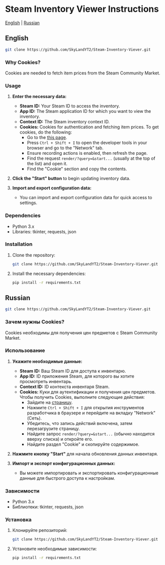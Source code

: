 # Steam Inventory Viewer Instructions
[English](#english) | [Russian](#russian)

## English

```bash
git clone https://github.com/SkyLandYT2/Steam-Inventory-Viever.git
```

### Why Cookies?

Cookies are needed to fetch item prices from the Steam Community Market.

### Usage

1. **Enter the necessary data:**
   - **Steam ID:** Your Steam ID to access the inventory.
   - **App ID:** The Steam application ID for which you want to view the inventory.
   - **Context ID:** The Steam inventory context ID.
   - **Cookies:** Cookies for authentication and fetching item prices. To get cookies, do the following:
     - Go to the [this page](https://steamcommunity.com/market/search/render/?query=&start=0&count=100&search_descriptions=0&sort_column=popular&sort_dir=desc&appid=753&norender=1).
     - Press `Ctrl + Shift + I` to open the developer tools in your browser and go to the "Network" tab.
     - Ensure recording actions is enabled, then refresh the page.
     - Find the request `render/?query=&start...` (usually at the top of the list) and open it.
     - Find the "Cookie" section and copy the contents.
   
2. **Click the "Start" button** to begin updating inventory data.

3. **Import and export configuration data:**
   - You can import and export configuration data for quick access to settings.

### Dependencies

- Python 3.x
- Libraries: tkinter, requests, json

### Installation

1. Clone the repository:
   ```bash
   git clone https://github.com/SkyLandYT2/Steam-Inventory-Viever.git
   ```

2. Install the necessary dependencies:
   ```bash
   pip install -r requirements.txt
   ```

## Russian

```bash
git clone https://github.com/SkyLandYT2/Steam-Inventory-Viever.git
```

### Зачем нужны Cookies?

Cookies необходимы для получения цен предметов с Steam Community Market.

### Использование

1. **Укажите необходимые данные:**
   - **Steam ID:** Ваш Steam ID для доступа к инвентарю.
   - **App ID:** ID приложения Steam, для которого вы хотите просмотреть инвентарь.
   - **Context ID:** ID контекста инвентаря Steam.
   - **Cookies:** Куки для аутентификации и получения цен предметов. Чтобы получить Cookies, выполните следующие действия:
     - Зайдите на [страницу](https://steamcommunity.com/market/search/render/?query=&start=0&count=100&search_descriptions=0&sort_column=popular&sort_dir=desc&appid=753&norender=1).
     - Нажмите `Ctrl + Shift + I` для открытия инструментов разработчика в браузере и перейдите на вкладку "Network" (Сеть).
     - Убедитесь, что запись действий включена, затем перезагрузите страницу.
     - Найдите запрос `render/?query=&start...` (обычно находится вверху списка) и откройте его.
     - Найдите раздел "Cookie" и скопируйте содержимое.
   
2. **Нажмите кнопку "Start"** для начала обновления данных инвентаря.

3. **Импорт и экспорт конфигурационных данных:**
   - Вы можете импортировать и экспортировать конфигурационные данные для быстрого доступа к настройкам.

### Зависимости

- Python 3.x
- Библиотеки: tkinter, requests, json

### Установка

1. Клонируйте репозиторий:
   ```bash
   git clone https://github.com/SkyLandYT2/Steam-Inventory-Viever.git
   ```

2. Установите необходимые зависимости:
   ```bash
   pip install -r requirements.txt
   ```
